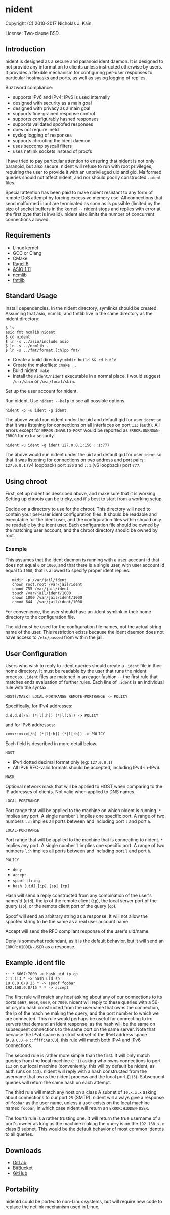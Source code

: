# nident
Copyright (C) 2010-2017 Nicholas J. Kain.

License: Two-clause BSD.

## Introduction

nident is designed as a secure and paranoid ident daemon.  It is designed
to not provide any information to clients unless instructed otherwise
by users.  It provides a flexible mechanism for configuring per-user
responses to particular hostmasks and ports, as well as syslog logging
of replies.

Buzzword compliance:

* supports IPv6 and IPv4: IPv6 is used internally
* designed with security as a main goal
* designed with privacy as a main goal
* supports fine-grained response control
* supports configurably hashed responses
* supports validated spoofed responses
* does not require inetd
* syslog logging of responses
* supports chrooting the ident daemon
* uses seccomp syscall filters
* uses netlink sockets instead of procfs

I have tried to pay particular attention to ensuring that nident is not
only paranoid, but also secure.  nident will refuse to run with root
privileges, requiring the user to provide it with an unprivileged uid
and gid.  Malformed queries should not affect nident, and nor should
poorly constructed `.ident` files.

Special attention has been paid to make nident resistant to any form
of remote DoS attempt by forcing excessive memory use.  All connections
that send malformed input are terminated as soon as is possible (limited
by the size of socket buffers in the kernel -- nident stops and replies
with error at the first byte that is invalid).  nident also limits the
number of concurrent connections allowed.

## Requirements

* Linux kernel
* GCC or Clang
* CMake
* [Ragel 6](https://www.colm.net/open-source/ragel)
* [ASIO 1.11](https://think-async.com)
* [ncmlib](https://github.com/niklata/ncmlib)
* [fmtlib](https://github.com/fmtlib/fmt)

## Standard Usage

Install dependencies.  In the nident directory, symlinks should be created.
Assuming that asio, ncmlib, and fmtlib live in the same directory as
the nident directory:
```
$ ls
asio fmt ncmlib nident
$ cd nident
$ ln -s ../asio/include asio
$ ln -s ../ncmlib .
$ ln -s ../fmt/format.[ch]pp fmt/
```
* Create a build directory: `mkdir build && cd build`
* Create the makefiles: `cmake ..`
* Build nident: `make`
* Install the `nident/nident` executable in a normal place.  I would
  suggest `/usr/sbin` or `/usr/local/sbin`.

Set up the user account for nident.

Run nident.  Use `nident --help` to see all possible options.

`nident -p -u ident -g ident`

The above would run nident under the uid and default gid for user
`ident` so that it was listening for connections on all interfaces
on port `113` (auth).  All errors except for `ERROR:INVALID-PORT` would
be reported as `ERROR:UNKNOWN-ERROR` for extra security.

`nident -u ident -g ident 127.0.0.1:156 ::1:777`

The above would run nident under the uid and default gid for user `ident`
so that it was listening for connections on two address and port pairs:
`127.0.0.1` (v4 loopback) port `156` and `::1` (v6 loopback) port `777`.

## Using chroot

First, set up nident as described above, and make sure that it is working.
Setting up chroots can be tricky, and it's best to start from a working
setup.

Decide on a directory to use for the chroot.  This directory will need to
contain your per-user ident configuration files.  It should be readable
and executable for the ident user, and the configuration files within
should only be readable by the ident user.  Each configuration file
should be owned by the matching user account, and the chroot directory
should be owned by root.

### Example

This assumes that the ident daemon is running with a user account id that
does not equal `0` or `1000`, and that there is a single user, with user account
id equal to `1000`, that is allowed to specify proper ident replies.
```
   mkdir -p /var/jail/ident
   chown root.root /var/jail/ident
   chmod 755 /var/jail/ident
   touch /var/jail/ident/1000
   chown 1000 /var/jail/ident/1000
   chmod 644  /var/jail/ident/1000
```

For convenience, the user should have an .ident symlink in their home
directory to the configuration file.

The uid must be used for the configuration file names, not the actual
string name of the user.  This restriction exists because the ident
daemon does not have access to `/etc/passwd` from within the jail.

## User Configuration

Users who wish to reply to .ident queries should create a `.ident` file in their
home directory.  It must be readable by the user that runs the nident process.
`.ident` files are matched in an eager fashion -- the first rule that matches
ends evaluation of further rules.  Each line of `.ident` is an individual rule
with the syntax:

`HOST[/MASK] LOCAL-PORTRANGE REMOTE-PORTRANGE -> POLICY`

Specifically, for IPv4 addresses:

`d.d.d.d[/n] (*|l[:h]) (*|l[:h]) -> POLICY`

and for IPv6 addresses:

`xxxx::xxxx[/n] (*|l[:h]) (*|l[:h]) -> POLICY`

Each field is described in more detail below.

`HOST`

* IPv4 dotted decimal format only (eg: `127.0.0.1`)
* All IPv6 RFC-valid formats should be accepted, including IPv4-in-IPv6.

`MASK`

Optional network mask that will be applied to HOST when comparing to
the IP addresses of clients.  Not valid when applied to DNS names.

`LOCAL-PORTRANGE`

Port range that will be applied to the machine on which nident is running.
`*` implies any port.  A single number `l` implies one specific port.
A range of two numbers `l:h` implies all ports between and including port
`l` and port `h`.

`LOCAL-PORTRANGE`

Port range that will be applied to the machine that is connecting
to nident.  `*` implies any port.  A single number `l` implies one
specific port.  A range of two numbers `l:h` implies all ports between
and including port `l` and port `h`.

`POLICY`
* `deny`
* `accept`
* `spoof string`
* `hash [uid] [ip] [sp] [cp]`

Hash will send a reply constructed from any combination of the user's name/id
(`uid`), the ip of the remote client (`ip`), the local server port of the query
(`sp`), or the remote client port of the query (`cp`).

Spoof will send an arbitrary string as a response.  It will not allow the
spoofed string to be the same as a real user account name.

Accept will send the RFC compliant response of the user's uid/name.

Deny is somewhat redundant, as it is the default behavior, but it will send
an `ERROR:HIDDEN-USER` as a response.

## Example .ident file
```
:: * 6667:7000 -> hash uid ip cp
::1 113 * -> hash uid sp
10.0.0.0/8 25 * -> spoof foobar
192.168.0.0/16 * * -> accept
```

The first rule will match any host asking about any of our connections
to its ports `6667`, `6668`, `6669`, or `7000`.  nident will reply to these
queries with a 56-bit crypto hash constructed from the username that
owns the connection, the ip of the machine making the query, and the port
number to which we are connected.  This rule would perhaps be useful for
connecting to irc servers that demand an ident response, as the hash will
be the same on subsequent connections to the same port on the same server.
Note that because the IPv4 space is a strict subset of the IPv6 address
space (`A.B.C.D` -> `::ffff:AB:CD`), this rule will match both IPv4 and
IPv6 connections.

The second rule is rather more simple than the first.  It will only match
queries from the local machine (`::1`) asking who owns connections to port
`113` on our local machine (conveniently, this will by default be nident,
as auth runs on `113`).  nident will reply with a hash constructed from
the username that owns the nident process and the local port (`113`).
Subsequent queries will return the same hash on each attempt.

The third rule will match any host on a class A subnet of `10.x.x.x`
asking about connections to our port `25` (SMTP).  nident will always
give a response of `foobar` as the user name, unless a user exists on
the local machine named `foobar`, in which case nident will return an
`ERROR:HIDDEN-USER`.

The fourth rule is a rather trusting one.  It will return the true
username of a port's owner as long as the machine making the query is
on the `192.168.x.x` class B subnet.  This would be the default behavior
of most common identds to all queries.

## Downloads

* [GitLab](https://github.com/niklata/nident)
* [BitBucket](https://gitlab.com/niklata/nident)
* [GitHub](https://bitbucket.com/niklata/nident)

## Portability

nidentd could be ported to non-Linux systems, but will require new code
to replace the netlink mechanism used in Linux.
